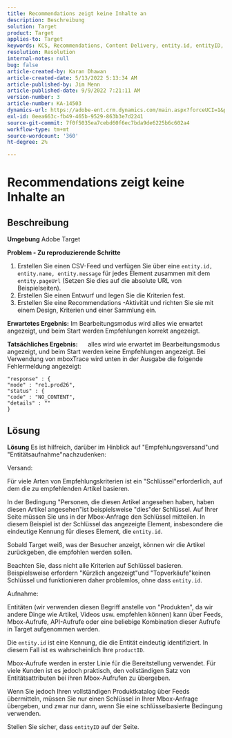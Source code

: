 ```yaml
---
title: Recommendations zeigt keine Inhalte an
description: Beschreibung
solution: Target
product: Target
applies-to: Target
keywords: KCS, Recommendations, Content Delivery, entity.id, entityID, productID, key, identifier
resolution: Resolution
internal-notes: null
bug: false
article-created-by: Karan Dhawan
article-created-date: 5/13/2022 5:13:34 AM
article-published-by: Jim Menn
article-published-date: 9/9/2022 7:21:11 AM
version-number: 3
article-number: KA-14503
dynamics-url: https://adobe-ent.crm.dynamics.com/main.aspx?forceUCI=1&pagetype=entityrecord&etn=knowledgearticle&id=45c52a6f-7bd2-ec11-a7b5-00224809c101
exl-id: 0eea663c-fb49-465b-9529-863b3e7d2241
source-git-commit: 7f0f5035ea7cebd60f6ec7bda9de6225b6c602a4
workflow-type: tm+mt
source-wordcount: '360'
ht-degree: 2%

---
```


# Recommendations zeigt keine Inhalte an

## Beschreibung


<b>Umgebung</b>
Adobe Target

<b>Problem - Zu reproduzierende Schritte</b>

1. Erstellen Sie einen CSV-Feed und verfügen Sie über eine `entity.id, entity.name, entity.message` für jedes Element zusammen mit dem `entity.pageUrl` (Setzen Sie dies auf die absolute URL von Beispielseiten).
2. Erstellen Sie einen Entwurf und legen Sie die Kriterien fest.
3. Erstellen Sie eine Recommendations -Aktivität und richten Sie sie mit einem Design, Kriterien und einer Sammlung ein.


<b>Erwartetes Ergebnis:</b>
Im Bearbeitungsmodus wird alles wie erwartet angezeigt, und beim Start werden Empfehlungen korrekt angezeigt.

<b>Tatsächliches Ergebnis:</b>
&#x200B; &#x200B; &#x200B; &#x200B; &#x200B; alles wird wie erwartet im Bearbeitungsmodus angezeigt, und beim Start werden keine Empfehlungen angezeigt.
Bei Verwendung von mboxTrace wird unten in der Ausgabe die folgende Fehlermeldung angezeigt:

```
"response" : {
"node" : "re1.prod26",
"status" : {
"code" : "NO_CONTENT",
"details" : ""
}
```

## Lösung


<b>Lösung</b>
Es ist hilfreich, darüber im Hinblick auf &quot;Empfehlungsversand&quot;und &quot;Entitätsaufnahme&quot;nachzudenken:



Versand:

Für viele Arten von Empfehlungskriterien ist ein &quot;Schlüssel&quot;erforderlich, auf dem die zu empfehlenden Artikel basieren.

In der Bedingung &quot;Personen, die diesen Artikel angesehen haben, haben diesen Artikel angesehen&quot;ist beispielsweise &quot;dies&quot;der Schlüssel. Auf Ihrer Seite müssen Sie uns in der Mbox-Anfrage den Schlüssel mitteilen. In diesem Beispiel ist der Schlüssel das angezeigte Element, insbesondere die eindeutige Kennung für dieses Element, die `entity.id`.

Sobald Target weiß, was der Besucher anzeigt, können wir die Artikel zurückgeben, die empfohlen werden sollen.

Beachten Sie, dass nicht alle Kriterien auf Schlüssel basieren. Beispielsweise erfordern &quot;Kürzlich angezeigt&quot;und &quot;Topverkäufe&quot;keinen Schlüssel und funktionieren daher problemlos, ohne dass `entity.id`.



Aufnahme:

Entitäten (wir verwenden diesen Begriff anstelle von &quot;Produkten&quot;, da wir andere Dinge wie Artikel, Videos usw. empfehlen können) kann über Feeds, Mbox-Aufrufe, API-Aufrufe oder eine beliebige Kombination dieser Aufrufe in Target aufgenommen werden.

Die `entity.id` ist eine Kennung, die die Entität eindeutig identifiziert. In diesem Fall ist es wahrscheinlich Ihre `productID`.

Mbox-Aufrufe werden in erster Linie für die Bereitstellung verwendet. Für viele Kunden ist es jedoch praktisch, den vollständigen Satz von Entitätsattributen bei ihren Mbox-Aufrufen zu übergeben.

Wenn Sie jedoch Ihren vollständigen Produktkatalog über Feeds übermitteln, müssen Sie nur einen Schlüssel in Ihrer Mbox-Anfrage übergeben, und zwar nur dann, wenn Sie eine schlüsselbasierte Bedingung verwenden.



Stellen Sie sicher, dass `entityID` auf der Seite.
